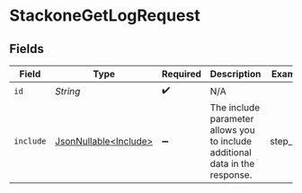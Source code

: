 # StackoneGetLogRequest


## Fields

| Field                                                                        | Type                                                                         | Required                                                                     | Description                                                                  | Example                                                                      |
| ---------------------------------------------------------------------------- | ---------------------------------------------------------------------------- | ---------------------------------------------------------------------------- | ---------------------------------------------------------------------------- | ---------------------------------------------------------------------------- |
| `id`                                                                         | *String*                                                                     | :heavy_check_mark:                                                           | N/A                                                                          |                                                                              |
| `include`                                                                    | [JsonNullable\<Include>](../../models/operations/Include.md)                 | :heavy_minus_sign:                                                           | The include parameter allows you to include additional data in the response. | step_logs                                                                    |
